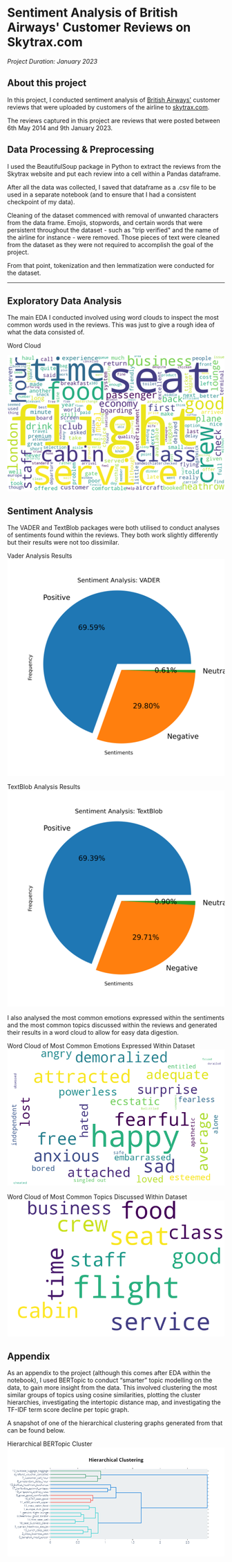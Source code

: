 # Sentiment Analysis of British Airways' Customer Reviews on Skytrax.com

*Project Duration: January 2023*
## About this project

In this project, I conducted sentiment analysis of <a href = "https://www.britishairways.com/travel/home/public/en_gb/"> British Airways'</a>  customer reviews that were uploaded by customers of the airline to <a href = "https://www.airlinequality.com/airline-reviews/british-airways/page/1/">skytrax.com</a>.

The reviews captured in this project are reviews that were posted between 6th May 2014 and 9th January 2023.


## Data Processing & Preprocessing

I used the BeautifulSoup package in Python to extract the reviews from the Skytrax website and put each review into a cell within a Pandas dataframe.

After all the data was collected, I saved that dataframe as a .csv file to be used in a separate notebook (and to ensure that I had a consistent checkpoint of my data).


Cleaning of the dataset commenced with removal of unwanted characters from the data frame. Emojis, stopwords, and certain words that were persistent throughout the dataset - such as "trip verified" and the name of the airline for instance - were removed. 
Those pieces of text were cleaned from the dataset as they were not required to accomplish the goal of the project.

From that point, tokenization and then lemmatization were conducted for the dataset.

---

## Exploratory Data Analysis

The main EDA I conducted involved using word clouds to inspect the most common words used in the reviews. This was just to give a rough idea of what the data consisted of.

Word Cloud

![WC1-image](https://github.com/edudzi-mamattah/ba-sentiment-analysis/blob/master/data/BA_WordCloud.png)

## Sentiment Analysis

The VADER and TextBlob packages were both utilised to conduct analyses of sentiments found within the reviews. They both work slightly differently but their results were not too dissimilar.

Vader Analysis Results <img src = "https://github.com/edudzi-mamattah/ba-sentiment-analysis/blob/master/data/VaderPieAnalysis.png" width = "700" height = "500">

TextBlob Analysis Results <img src = "https://github.com/edudzi-mamattah/ba-sentiment-analysis/blob/master/data/TextBlobPieAnalysis.png" width = "700" height = "500">


I also analysed the most common emotions expressed within the sentiments and the most common topics discussed within the reviews and generated their results in a word cloud to allow for easy data digestion.

Word Cloud of Most Common Emotions Expressed Within Dataset ![emotions-image](https://github.com/edudzi-mamattah/ba-sentiment-analysis/blob/master/data/Emotions_WordCloud.png)

Word Cloud of Most Common Topics Discussed Within Dataset ![topics-image](https://github.com/edudzi-mamattah/ba-sentiment-analysis/blob/master/data/Topics_WordCloud.png)





## Appendix

As an appendix to the project (although this comes after EDA within the notebook), I used BERTopic to conduct “smarter” topic modelling on the data, to gain more insight from the data. 
This involved clustering the most similar groups of topics using cosine similarities, plotting the cluster hierarchies, investigating the intertopic distance map, and investigating the TF-IDF term score decline per topic graph.

A snapshot of one of the hierarchical clustering graphs generated from that can be found below.

Hierarchical BERTopic Cluster ![HC-image](https://github.com/edudzi-mamattah/ba-sentiment-analysis/blob/master/data/hClust.png)




